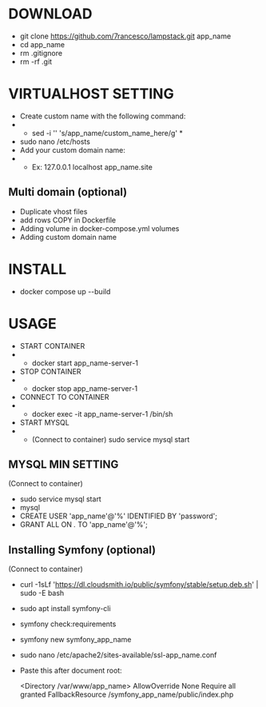 # DOWNLOAD

- git clone https://github.com/7rancesco/lampstack.git app_name
- cd app_name
- rm .gitignore
- rm -rf .git


# VIRTUALHOST SETTING

- Create custom name with the following command:
- - sed -i '' 's/app_name/custom_name_here/g' *
- sudo nano /etc/hosts
- Add your custom domain name:
- - Ex: 127.0.0.1       localhost app_name.site

## Multi domain (optional)
- Duplicate vhost files
- add rows COPY in Dockerfile
- Adding volume in docker-compose.yml volumes
- Adding custom domain name


# INSTALL
- docker compose up --build


# USAGE
- START CONTAINER
- - docker start app_name-server-1
- STOP CONTAINER
- - docker stop app_name-server-1
- CONNECT TO CONTAINER
- - docker exec -it app_name-server-1 /bin/sh
- START MYSQL
- - (Connect to container) sudo service mysql start

## MYSQL MIN SETTING
(Connect to container)
- sudo service mysql start
- mysql
- CREATE USER 'app_name'@'%' IDENTIFIED BY 'password';
- GRANT ALL ON *.* TO 'app_name'@'%';

## Installing Symfony (optional)
(Connect to container)
- curl -1sLf 'https://dl.cloudsmith.io/public/symfony/stable/setup.deb.sh' | sudo -E bash
- sudo apt install symfony-cli
- symfony check:requirements
- symfony new symfony_app_name

- sudo nano /etc/apache2/sites-available/ssl-app_name.conf
- Paste this after document root:

    <Directory /var/www/app_name>
        AllowOverride None
        Require all granted
        FallbackResource /symfony_app_name/public/index.php
    </Directory>